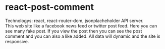 # react-post-comment

Technologys: react, react-router-dom, jsonplacheholder API server.<br>
This web site like a facebook news feed or twitter post feed. Here you can see many fake post. If you view the post then you can see the post comment and you can also a like added. All data will dynamic and the site is responsive.

